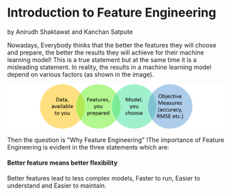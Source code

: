 # Introduction to Feature Engineering
by Anirudh Shaktawat and Kanchan Satpute

Nowadays, Everybody thinks that the better the features they will choose and prepare, the better the results they will achieve for their machine learning model! This is a true statement but at the same time it is a misleading statement. In reality, the results in a machine learning model depend on various factors (as shown in the image).

![Pic1](https://github.com/anirudh2312/deep-learning/blob/master/images/Picture1.png)

Then the question is "Why Feature Engineering" !The importance of Feature Engineering is evident in the three statements which are:

#### Better feature means better flexibility
Better features lead to less complex models, Faster to run, Easier to understand and Easier to maintain.



